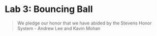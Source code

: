 # Lab 3: Bouncing Ball

> We pledge our honor that we have abided by the Stevens Honor System - Andrew Lee and Kavin Mohan
